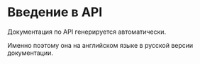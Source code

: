 # Введение в API

Документация по API генерируется автоматически.&#x20;

Именно поэтому она на английском языке в русской версии документации.



